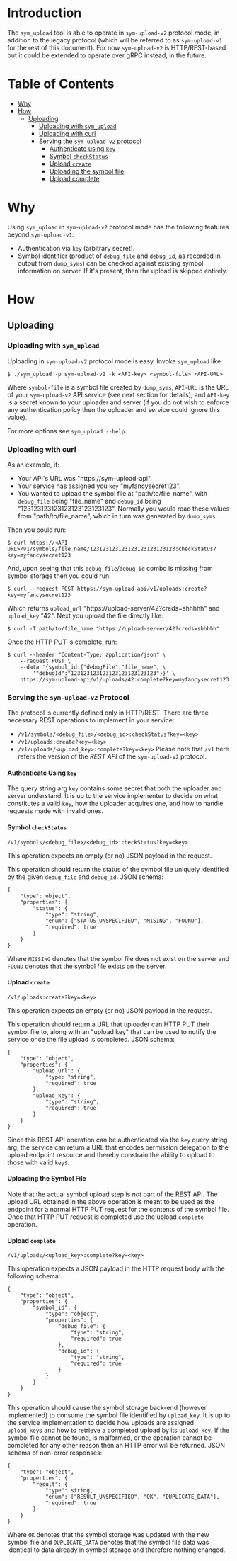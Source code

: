 # Introduction

The `sym_upload` tool is able to operate in `sym-upload-v2` protocol mode, in
addition to the legacy protocol (which will be referred to as `sym-upload-v1`
for the rest of this document). For now `sym-upload-v2` is HTTP/REST-based but
it could be extended to operate over gRPC instead, in the future.

# Table of Contents
* [Why](#why)
* [How](#how)
   * [Uploading](#uploading)
     * [Uploading with `sym_upload`](#uploading-with-sym_upload)
     * [Uploading with curl](#uploading-with-curl)
     * [Serving the `sym-upload-v2` protocol](#serving-the-sym-upload-v2-protocol)
       * [Authenticate using `key`](#authenticate-using-key)
       * [Symbol `checkStatus`](#symbol-checkstatus)
       * [Upload `create`](#upload-create)
       * [Uploading the symbol file](#uploading-the-symbol-file)
       * [Upload complete](#upload-complete)


# Why

Using `sym_upload` in `sym-upload-v2` protocol mode has the following features
beyond `sym-upload-v1`:
  * Authentication via `key` (arbitrary secret).
  * Symbol identifier (product of `debug_file` and `debug_id`, as recorded in
output from `dump_syms`) can be checked against existing symbol information on
server. If it's present, then the upload is skipped entirely.

# How

## Uploading

### Uploading with `sym_upload`

Uploading in `sym-upload-v2` protocol mode is easy. Invoke `sym_upload` like
```
$ ./sym_upload -p sym-upload-v2 -k <API-key> <symbol-file> <API-URL>
```

Where `symbol-file` is a symbol file created by `dump_syms`, `API-URL` is the
URL of your `sym-upload-v2` API service (see next section for details), and
`API-key` is a secret known to your uploader and server (if you do not wish to
enforce any authentication policy then the uploader and service could ignore
this value).

For more options see `sym_upload --help`.

### Uploading with curl

As an example, if:
  * Your API's URL was "https://sym-upload-api".
  * Your service has assigned you `key` "myfancysecret123".
  * You wanted to upload the symbol file at "path/to/file_name", with
`debug_file` being "file_name" and `debug_id` being
"123123123123123123123123123". Normally you would read these values from
"path/to/file_name", which in turn was generated by `dump_syms`.

Then you could run:
```
$ curl https://<API-URL>/v1/symbols/file_name/123123123123123123123123123:checkStatus?key=myfancysecret123
```

And, upon seeing that this `debug_file`/`debug_id` combo is missing from symbol
storage then you could run:
```
$ curl --request POST https://sym-upload-api/v1/uploads:create?key=myfancysecret123
```

Which returns `upload_url` "https://upload-server/42?creds=shhhhh" and
`upload_key` "42". Next you upload the file directly like:
```
$ curl -T path/to/file_name "https://upload-server/42?creds=shhhhh"
```

Once the HTTP PUT is complete, run:
```
$ curl --header "Content-Type: application/json" \
    --request POST \
    --data '{symbol_id:{"debugFile":"file_name",'\
        '"debugId":"123123123123123123123123123"}}' \
    https://sym-upload-api/v1/uploads/42:complete?key=myfancysecret123
```

### Serving the `sym-upload-v2` Protocol

The protocol is currently defined only in HTTP/REST. There are three necessary
REST operations to implement in your service:
* `/v1/symbols/<debug_file>/<debug_id>:checkStatus?key=<key>`
* `/v1/uploads:create?key=<key>`
* `/v1/uploads/<upload_key>:complete?key=<key>`
Please note that `/v1` here refers the version of the _REST API_ of the
`sym-upload-v2` protocol.

#### Authenticate Using `key`

The query string arg `key` contains some secret that both the uploader and
server understand. It is up to the service implementer to decide on what
constitutes a valid `key`, how the uploader acquires one, and how to handle
requests made with invalid ones.

#### Symbol `checkStatus`

```
/v1/symbols/<debug_file>/<debug_id>:checkStatus?key=<key>
```

This operation expects an empty (or no) JSON payload in the request.

This operation should return the status of the symbol file uniquely identified
by the given `debug_file` and `debug_id`. JSON schema:
```
{
    "type": object",
    "properties": {
        "status": {
            "type": "string",
            "enum": ["STATUS_UNSPECIFIED", "MISING", "FOUND"],
            "required": true
        }
    }
}
```

Where `MISSING` denotes that the symbol file does not exist on the server and
`FOUND` denotes that the symbol file exists on the server.

#### Upload `create`

```
/v1/uploads:create?key=<key>
```

This operation expects an empty (or no) JSON payload in the request.

This operation should return a URL that uploader can HTTP PUT their symbol file
to, along with an "upload key" that can be used to notify the service once the
file upload is completed. JSON schema:
```
{
    "type": "object",
    "properties": {
        "upload_url": {
            "type: "string",
            "required": true
        },
        "upload_key": {
            "type": "string",
            "required": true
        }
    }
}
```

Since this REST API operation can be authenticated via the `key` query string
arg, the service can return a URL that encodes permission delegation to the
upload endpoint resource and thereby constrain the ability to upload to those
with valid `key`s.

#### Uploading the Symbol File

Note that the actual symbol upload step is _not_ part of the REST API. The
upload URL obtained in the above operation is meant to be used as the endpoint
for a normal HTTP PUT request for the contents of the symbol file. Once that
HTTP PUT request is completed use the upload `complete` operation.

#### Upload `complete`

```
/v1/uploads/<upload_key>:complete?key=<key>
```

This operation expects a JSON payload in the HTTP request body with the
following schema:
```
{
    "type": "object",
    "properties": {
        "symbol_id": {
            "type": "object",
            "properties": {
                "debug_file": {
                    "type": "string",
                    "required": true
                },
                "debug_id": {
                    "type": "string",
                    "required": true
                }
            }
        }
    }
}
```

This operation should cause the symbol storage back-end (however implemented)
to consume the symbol file identified by `upload_key`. It is up to the service
implementation to decide how uploads are assigned `upload_key`s and how to
retrieve a completed upload by its `upload_key`. If the symbol file cannot be
found, is malformed, or the operation cannot be completed for any other reason
then an HTTP error will be returned. JSON schema of non-error responses:
```
{
    "type": "object",
    "properties": {
        "result": {
            "type": string,
            "enum": ["RESULT_UNSPECIFIED", "OK", "DUPLICATE_DATA"],
            "required": true
        }
    }
}
```

Where `OK` denotes that the symbol storage was updated with the new symbol file
and `DUPLICATE_DATA` denotes that the symbol file data was identical to data
already in symbol storage and therefore nothing changed.
